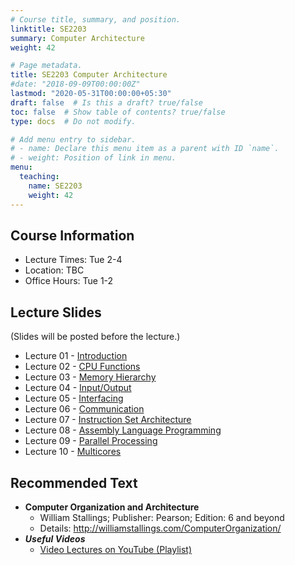 ```yaml
---
# Course title, summary, and position.
linktitle: SE2203
summary: Computer Architecture
weight: 42

# Page metadata.
title: SE2203 Computer Architecture
#date: "2018-09-09T00:00:00Z"
lastmod: "2020-05-31T00:00:00+05:30"
draft: false  # Is this a draft? true/false
toc: false  # Show table of contents? true/false
type: docs  # Do not modify.

# Add menu entry to sidebar.
# - name: Declare this menu item as a parent with ID `name`.
# - weight: Position of link in menu.
menu:
  teaching:
    name: SE2203
    weight: 42
---
```


## Course Information

- Lecture Times: Tue 2-4
- Location: TBC
- Office Hours: Tue 1-2

<!--
## Continuous Feedback
You can provide continuous feedback on lectures, subject matters and performance of the lecturer anonymously through this [Online Feedback Form](https://goo.gl/forms/0QkX4MapDyZp69ts2).
-->
 
## Lecture Slides
(Slides will be posted before the lecture.)

- Lecture 01 - [Introduction](https://academic.nimal.info/files/CA_01_Introduction.pdf)
- Lecture 02 - [CPU Functions](https://academic.nimal.info/files/CA_02_CPU_Functions.pdf)
- Lecture 03 - [Memory Hierarchy](https://academic.nimal.info/files/CA_03_Memory_Hierarchy.pdf)
- Lecture 04 - [Input/Output](https://academic.nimal.info/files/CA_04_Input_Output.pdf)
- Lecture 05 - [Interfacing](https://academic.nimal.info/files/CA_05_Interfacing.pdf)
- Lecture 06 - [Communication](https://academic.nimal.info/files/CA_06_Communication.pdf)
- Lecture 07 - [Instruction Set Architecture](https://academic.nimal.info/files/CA_07_Instruction_Set_Architecture.pdf)
- Lecture 08 - [Assembly Language Programming](https://academic.nimal.info/files/CA_08_Assembly_Language_Programming.pdf)
- Lecture 09 - [Parallel Processing](https://academic.nimal.info/files/CA_09_Parallel_Processing.pdf)
- Lecture 10 - [Multicores](https://academic.nimal.info/files/CA_10_Multicores.pdf)


## Recommended Text

- **Computer Organization and Architecture**
   - William Stallings; Publisher: Pearson; Edition: 6 and beyond
   - Details: http://williamstallings.com/ComputerOrganization/
- ***Useful Videos***
   - [Video Lectures on YouTube (Playlist)](https://www.youtube.com/playlist?list=PLvnDscyrIVpQh3oeKdzqs-cslhfcZVDwK)